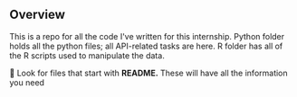 ## Overview

This is a repo for all the code I've written for this internship. Python folder holds all the python files; all API-related tasks are here. R folder has all of the R scripts used to manipulate the data.

📣 Look for files that start with **README.** These will have all the information you need 
